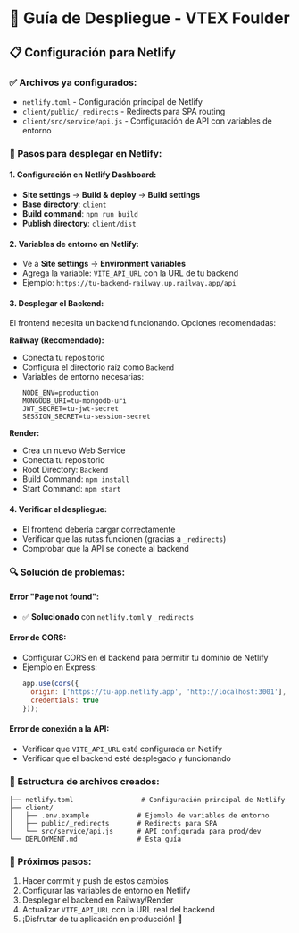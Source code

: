 # 🚀 Guía de Despliegue - VTEX Foulder

## 📋 Configuración para Netlify

### ✅ Archivos ya configurados:
- `netlify.toml` - Configuración principal de Netlify
- `client/public/_redirects` - Redirects para SPA routing
- `client/src/service/api.js` - Configuración de API con variables de entorno

### 🔧 Pasos para desplegar en Netlify:

#### 1. **Configuración en Netlify Dashboard:**
   - **Site settings** → **Build & deploy** → **Build settings**
   - **Base directory**: `client`
   - **Build command**: `npm run build`
   - **Publish directory**: `client/dist`

#### 2. **Variables de entorno en Netlify:**
   - Ve a **Site settings** → **Environment variables**
   - Agrega la variable: `VITE_API_URL` con la URL de tu backend
   - Ejemplo: `https://tu-backend-railway.up.railway.app/api`

#### 3. **Desplegar el Backend:**
   El frontend necesita un backend funcionando. Opciones recomendadas:
   
   **Railway (Recomendado):**
   - Conecta tu repositorio
   - Configura el directorio raíz como `Backend`
   - Variables de entorno necesarias:
     ```
     NODE_ENV=production
     MONGODB_URI=tu-mongodb-uri
     JWT_SECRET=tu-jwt-secret
     SESSION_SECRET=tu-session-secret
     ```

   **Render:**
   - Crea un nuevo Web Service
   - Conecta tu repositorio
   - Root Directory: `Backend`
   - Build Command: `npm install`
   - Start Command: `npm start`

#### 4. **Verificar el despliegue:**
   - El frontend debería cargar correctamente
   - Verificar que las rutas funcionen (gracias a `_redirects`)
   - Comprobar que la API se conecte al backend

### 🔍 Solución de problemas:

#### Error "Page not found":
- ✅ **Solucionado** con `netlify.toml` y `_redirects`

#### Error de CORS:
- Configurar CORS en el backend para permitir tu dominio de Netlify
- Ejemplo en Express:
  ```javascript
  app.use(cors({
    origin: ['https://tu-app.netlify.app', 'http://localhost:3001'],
    credentials: true
  }));
  ```

#### Error de conexión a la API:
- Verificar que `VITE_API_URL` esté configurada en Netlify
- Verificar que el backend esté desplegado y funcionando

### 📁 Estructura de archivos creados:
```
├── netlify.toml                 # Configuración principal de Netlify
├── client/
│   ├── .env.example            # Ejemplo de variables de entorno
│   ├── public/_redirects       # Redirects para SPA
│   └── src/service/api.js      # API configurada para prod/dev
└── DEPLOYMENT.md               # Esta guía
```

### 🎯 Próximos pasos:
1. Hacer commit y push de estos cambios
2. Configurar las variables de entorno en Netlify
3. Desplegar el backend en Railway/Render
4. Actualizar `VITE_API_URL` con la URL real del backend
5. ¡Disfrutar de tu aplicación en producción! 🎉
